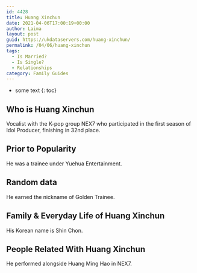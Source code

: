 ```yaml
---
id: 4428
title: Huang Xinchun
date: 2021-04-06T17:00:19+00:00
author: Laima
layout: post
guid: https://ukdataservers.com/huang-xinchun/
permalink: /04/06/huang-xinchun
tags:
  - Is Married?
  - Is Single?
  - Relationships
category: Family Guides
---
```


* some text
{: toc}


## Who is Huang Xinchun
                  
                  
                  
Vocalist with the K-pop group NEX7 who participated in the first season of Idol Producer, finishing in 32nd place.
                  
              
            
              
            
                
                
                
## Prior to Popularity
                  
                  
                  
He was a trainee under Yuehua Entertainment.
                  
              
            
              
            
                
                
                
## Random data
                  
                  
                  
He earned the nickname of Golden Trainee.
                  
              
            
              
            
                
                
                
## Family & Everyday Life of Huang Xinchun
                  
                  
                  
His Korean name is Shin Chon.
                  
              
            
              
            
                
                
                
## People Related With Huang Xinchun
                  
                  
                  
He performed alongside Huang Ming Hao in NEX7.
                  
              
            
              
            
                
              
            
              
              
            
            
              
            
          
          
          